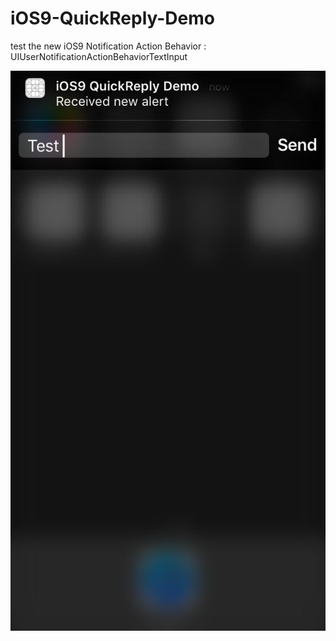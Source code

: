 # iOS9-QuickReply-Demo
test the new iOS9 Notification Action Behavior : UIUserNotificationActionBehaviorTextInput

![](Screenshots/iOS9QuickReplyDemo.png)
